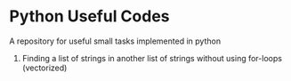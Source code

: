 # Python Useful Codes
A repository for useful small tasks implemented in python

1. Finding a list of strings in another list of strings without using for-loops (vectorized)

